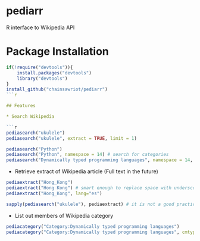 # pediarr

R interface to Wikipedia API

# Package Installation

```r
if(!require("devtools")){
    install.packages("devtools")
    library("devtools")
}
install_github("chainsawriot/pediarr")
```r

## Features

* Search Wikipedia

```r
pediasearch("ukulele")
pediasearch("ukulele", extract = TRUE, limit = 1)

pediasearch("Python")
pediasearch("Python", namespace = 14) # search for categories
pediasearch("Dynamically typed programming languages", namespace = 14, limit = 1)
```

* Retrieve extract of Wikipedia article (Full text in the future)

```r
pediaextract("Hong_Kong")
pediaextract("Hong Kong") # smart enough to replace space with underscore
pediaextract("Hong_Kong", lang="es")

sapply(pediasearch("ukulele"), pediaextract) # it is not a good practice, use pediasearch("ukulele", extract = TRUE)
```

* List out members of Wikipedia category

```r
pediacategory("Category:Dynamically typed programming languages")
pediacategory("Category:Dynamically typed programming languages", cmtype = 'page') # ignore subcat and files
```
